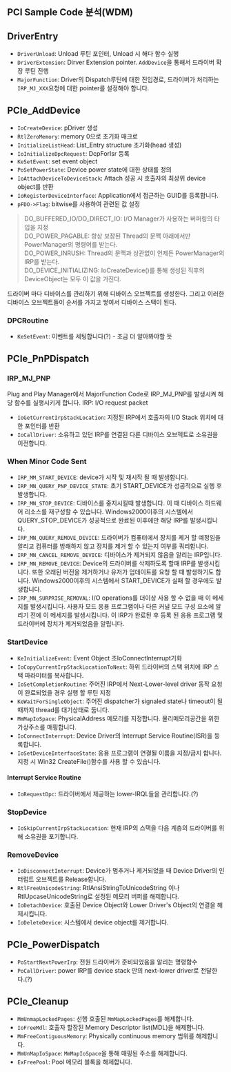 ## PCI Sample Code 분석(WDM)
## DriverEntry
* ```DriverUnload```: Unload 루틴 포인터, Unload 시 해다 함수 실행  
* ```DriverExtension```: Dirver Extension pointer. ```AddDevice```을 통해서 드라이버 확장 루틴 진행 
* ```MajorFunction```: Driver의 Dispatch루틴에 대한 진입경로, 드라이버가 처리하는 ```IRP_MJ_XXX```요청에 대한 pointer를 설정해야 합니다. 

## PCIe_AddDevice
* ```IoCreateDevice```: pDriver 생성  
* ```RtlZeroMemory```: memory 0으로 초기화 매크로  
* ```InitializeListHead```: List_Entry structure 초기화(head 생성)   
* ```IoInitializeDpcRequest```: DcpForIsr 등록  
* ```KeSetEvent```: set event object  
* ```PoSetPowerState```: Device power state에 대한 상태를 정의  
* ```IoAttachDeviceToDeviceStack```: Attach 성공 시 호출자의 최상위 device object를 반환  
* ```IoRegisterDeviceInterface```: Application에서 접근하는 GUID를 등록합니다.  
* ```pFDO->Flag```: bitwise를 사용하여 관련된 값 설정  
> DO_BUFFERED_IO/DO_DIRECT_IO: I/O Manager가 사용하는 버퍼링의 타입을 지정  
> DO_POWER_PAGABLE: 항상 보장된 Thread의 문맥 아래에서만 PowerManager의 명령어를 받는다.  
> DO_POWER_INRUSH: Thread의 문맥과 상관없이 언제든 PowerManager의 IRP를 받는다.  
> DO_DEVICE_INITIALIZING: IoCreateDevice()를 통해 생성된 직후의 DeviceObject는 모두 이 값을 가진다.  

드라이버 마다 디바이스를 관리하기 위해 디바이스 오브젝트를 생성한다.
그리고 이러한 디바이스 오브젝트들이 순서를 가지고 쌓여서 디바이스 스택이 된다.

### DPCRoutine
* ```KeSetEvent```: 이벤트를 세팅합니다(?) - 조금 더 알아봐야할 듯

## PCIe_PnPDispatch
### IRP_MJ_PNP
Plug and Play Manager에서 MajorFunction Code로 IRP_MJ_PNP를 발생시켜 해당 함수를 실행시키게 합니다.
IRP: I/O request packet
* ```IoGetCurrentIrpStackLocation```: 지정된 IRP에서 호출자의 I/O Stack 위치에 대한 포인터를 반환
* ```IoCallDriver```: 소유하고 있던 IRP를 연결된 다른 디바이스 오브젝트로 소유권을 이전합니다.

### When Minor Code Sent
* ```IRP_MM_START_DEVICE```: device가 시작 및 재시작 될 때 발생합니다.
* ```IRP_MN_QUERY_PNP_DEVICE_STATE```: 초기 START_DEVICE가 성공적으로 실행 후 발생합니다.
* ```IRP_MN_STOP_DEVICE```: 디바이스를 중지시킬때 발생합니다.
이 때 디바이스 하드웨어 리소스를 재구성할 수 있습니다.
Windows2000이후의 시스템에서 QUERY_STOP_DEVICE가 성공적으로 완료된 이후에만 해당 IRP를 발생시킵니다. 
* ```IRP_MN_QUERY_REMOVE_DEVICE```: 드라이버가 컴퓨터에서 장치를 제거 할 예정임을 알리고 컴퓨터를 방해하지 않고 장치를 제거 할 수 있는지 여부를 쿼리합니다.
* ```IRP_MN_CANCEL_REMOVE_DEVICE```: 디바이스가 제거되지 않음을 알리는 IRP입니다.
* ```IRP_MN_REMOVE_DEVICE```: Device의 드라이버를 삭제하도록 할때 IRP를 발생시킵니다.
또한 오래된 버전을 제거하거나 유저가 업데이트를 요청 할 때 발생하기도 합니다.
Windows2000이후의 시스템에서 START_DEVICE가 실패 할 경우에도 발생합니다. 
* ```IRP_MN_SURPRISE_REMOVAL```: I/O operations를 더이상 사용 할 수 없을 때 이 메세지를 발생시킵니다.
사용자 모드 응용 프로그램이나 다른 커널 모드 구성 요소에 알리기 전에 이 메세지를 발생시킵니다.
이 IRP가 완료된 후 등록 된 응용 프로그램 및 드라이버에 장치가 제거되었음을 알립니다. 

### StartDevice
* ```KeInitializeEvent```: Event Object 초IoConnectInterrupt기화  
* ```IoCopyCurrentIrpStackLocationToNext```: 하위 드라이버의 스택 위치에 IRP 스택 파라미터를 복사합니다.  
* ```IoSetCompletionRoutine```: 주어진 IRP에서 Next-Lower-level driver 동작 요청이 완료되었을 경우 실행 할 루틴 지정  
* ```KeWaitForSingleObject```: 주어진 dispatcher가 signaled state나 timeout이 될 때까지 thread를 대기상태로 둡니다.  
* ```MmMapIoSpace```: PhysicalAddress 메모리를 지정합니다. 물리메모리공간을 위한 가상주소를 매핑합니다.  
* ```IoConnectInterrupt```: Device Driver의 Interrupt Service Routine(ISR)을 등록합니다.
* ```IoSetDeviceInterfaceState```: 응용 프로그램이 연결될 이름을 지정/금지 합니다. 지정 시 Win32 CreateFile()함수를 사용 할 수 있습니다.

#### Interrupt Service Routine 
* ```IoRequestDpc```: 드라이버에서 제공하는 lower-IRQL들을 관리합니다.(?)

### StopDevice
* ```IoSkipCurrentIrpStackLocation```: 현재 IRP의 스택을 다음 계층의 드라이버를 위해 소유권을 포기합니다.

### RemoveDevice
* ```IoDisconnectInterrupt```: Device가 멈추거나 제거되었을 때 Device Driver의 인터럽트 오브젝트를 Release합니다. 
* ```RtlFreeUnicodeString```: RtlAnsiStringToUnicodeString 이나 RtlUpcaseUnicodeString로 설정된 메모리 버퍼를 해제합니다.
* ```IoDetachDevice```: 호출된 Device Object와 Lower Driver's Object의 연결을 해제시킵니다.
* ```IoDeleteDevice```: 시스템에서 device object를 제거합니다.

## PCIe_PowerDispatch
* ```PoStartNextPowerIrp```: 전원 드라이버가 준비되었음을 알리는 명령함수
* ```PoCallDriver```: power IRP를 device stack 안의 next-lower driver로 전달한다.(?)

## PCIe_Cleanup
* ```MmUnmapLockedPages```: 선행 호출된 ```MmMapLockedPages```를 해제합니다. 
* ```IoFreeMdl```: 호출자 할장된 Memory Descriptor list(MDL)을 해제합니다.  
* ```MmFreeContiguousMemory```: Physically continuous memory 범위를 해제합니다.  
* ```MmUnMapIoSpace```: ```MmMapIoSpace```을 통해 매핑된 주소를 해제합니다.  
* ```ExFreePool```: Pool 메모리 블록을 해제합니다.  